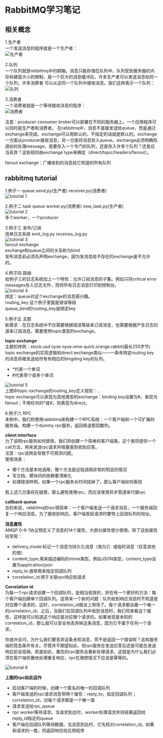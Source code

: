 # RabbitMQ学习笔记

## 相关概念
1.生产者  
一个发送消息的程序就是一个生产者：  
![生产者](https://engeltt.github.io/images/1.png)

2.队列  
一个队列就是rebbitmq中的邮箱。消息只能存储在队列中，队列受到服务器的内存和硬盘大小的限制，是一个巨大的消息缓冲区。许多生产者可以发送消息给同一个队列，许多消费者
可以从这同一个队列中接收消息。我们这样表示一个队列：  
![队列](https://engeltt.github.io/images/2.png)

3.消费者  
一个消费者就是一个等待接收消息的程序：  
![消费者](https://engeltt.github.io/images/3.png)

注意：producer consumer broker可以部署在不同的服务器上。一个应用程序可以同时是生产者和消费者。
在rabbitmq中，消息不直接发送给queue，而是通过exchange来完成。exchange可以用默认的，不指定的话就是默认的。exchange一方面从producer接收消息，另一方面将消息存入queue。exchange必须明确知道如何处理message，是要存入一个专门的队列，还是存入许多个队列？还是应当丢弃？这些规则由exchange type来确定（direct/topic/headers/fanout）。

fanout exchange：广播收到的消息给它知道的所有队列

## rabbitmq tutorial
1.例子一 queue 
send.py(生产者)  receiver.py(消费者)  
![tutorial 1](https://engeltt.github.io/images/4.png)

2.例子二 task queue
worker.py(消费者)  new_task.py(生产者)  
![tutorial 2](https://engeltt.github.io/images/5.png)  
多个worker，一个producer

3.例子三 发布/订阅  
简单日志系统   emit_log.py   receives_log.py  
![tutorial 3](https://engeltt.github.io/images/6.png)  
fanout exchange  
exchange和queue之间的关系称为bind  
发布消息前必须先声明exchange，因为发消息给不存在的exchange是不允许的。

4.例子四 路由  
给例子三的日志系统加上一个特性：允许订阅消息的子集。例如只将critical error messages存入日志文件，而将所有日志消息打印到控制台。  
![tutorial 4](https://engeltt.github.io/images/7.png)  
绑定：queue对这个exchange的消息感兴趣。  
routing_key  这个例子里面是错误等级  
queue_bind的routing_key是绑定key

5.例子五 主题  
新需求：在日志系统中不仅需要根据错误等级来订阅消息，也需要根据产生日志的源来订阅消息。需要使用topic类型的exchange。  

**topic exchange**  
主题的样例：stock.usd.nyse  nyse.vmw  quick.orange.rabbit(最长255字节)  
topic exchange的实现逻辑和direct exchange类似——一条有特定routing key的消息将被发送给所有有相应的bingding key的队列。  
- *代表一个单词
- #代表零个或多个单词

![tutorial 5](https://engeltt.github.io/images/8.png)  
上图中topic exchange的routing_key定义规则：<celerity>.<colour>.<species>  
topic exchange可以表现为其他类型的exchange：binding key设置为#，表现为fanout；不用任何的*或#，则表现为direct。

6.例子六 RPC  
本例中，我们将使用rabbitmq来构建一个RPC系统：一个客户端和一个可扩展的服务端。构建一个dummy rpc服务，返回佩波那契数列。

**client interface**  
为了说明rpc服务如何使用，我们将创建一个简单的客户端类。这个类将提供一个call方法，用来发送rpc请求并阻塞直到收到应答。  
注意：rpc误用会导致不可预测问题。  
使用场景：  
- 哪个方法是本地调用，哪个方法是远程调用非常的明显的情况
- 写文档，模块间的依赖要清晰化
- 处理错误样例。如果一个rpc服务长时间挂掉了，那么客户端如何表现  

若上述几方面存在疑惑，那么避免使用rpc，而应该使用异步管道来代替rpc

**callback queue**  
总的来说，rabbitmq的rpc很简单：一个客户端发送一个请求消息，一个服务端回复一个响应消息。为了接收到响应，客户端发起请求时要带上回调队列的地址。

**消息属性**  
AMQP 0-9-1协议预定义了消息的14个属性，大部分属性很少使用，除了这些属性较常用： 

- delivery_mode:标记一个消息为持久化消息（值为2）或临时消息（任意其他的值）
- content_type:用来描述编码的mime类型。例如JSON类型，content_type设置为application/json
- reply_to:通常用来指定回调队列
- correlation_id:用于关联rpc响应和请求

**Correlation id**  
为每一个rpc请求创建一个回调队列，是相当低效的，好在有一个更好的方法：每个客户端创建单个回调队列。这带来一个新的问题：队列收到响应消息时不知道是对应哪个请求的。这时，correlation_id就派上用场了。每个请求都设置一个唯一的correlation_id，之后，当我们在回调队列中收到消息时，我们将查看这个属性，这样就可以知道这个响应是对应哪个请求的。如果发现是未知的correlation_id，那么就可以安全地丢弃掉这条消息，因为它不属于任何一个请求。

你或许会问，为什么我们要丢弃这条未知消息，而不是返回一个错误呢？这和服务端的竞态条件有关。尽管并不期望如此，但rpc服务在发送应答后还是可能在发送响应前会挂掉。若是如此，重启的rpc服务会重新处理请求。这就是为什么我们必须在客户端优雅地处理重复响应，rpc在理想情况下应该是幂等的。

![tutorial 6](https://engeltt.github.io/images/9.png)

**上图的rpc如此运作**    
- 启动客户端的时候，创建一个匿名的唯一的回调队列
- 客户端发送的rpc请求消息带两个属性：reply_to，指定回调队列；correlation_id，对每个请求都是一个唯一值
- 请求发送给rpc_queue
- rpc worker等待请求。当请求到达时，worker处理请求并将结果返回给reply_id指定的queue
- 客户端在回调队列等待数据。当消息到达时，它先核对correlation_id。如果和请求的一致，则返回响应给应用程序





